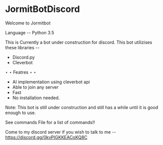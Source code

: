 # JormitBotDiscord
Welcome to Jormitbot

Language -- Python 3.5

This is Currently a bot under construction for discord. This bot utilizises these libraries -- 
- Discord.py
- Cleverbot

 ⋆ ⋆ Featres ⋆ ⋆
 
 - AI implementation using cleverbot api
 - Able to join any server
 - Fast
 - No installation needed.
 
 Note: This bot is still under construction and still has a while until it is good enough to use.

See commands File for a list of commands!!

Come to my discord server if you wish to talk to me -- https://discord.gg/0kvPIGKKEACoKQ8C
